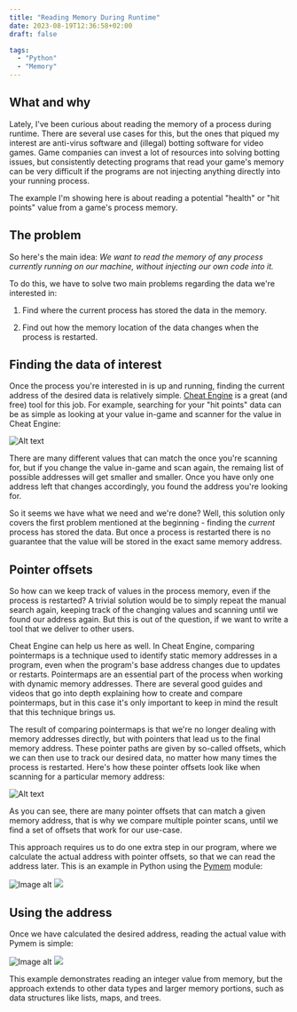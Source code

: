 ```yaml
---
title: "Reading Memory During Runtime"
date: 2023-08-19T12:36:58+02:00
draft: false

tags:
  - "Python"
  - "Memory"
---
```


## What and why

Lately, I've been curious about reading the memory of a process during runtime. There are several use cases for this, but the ones that piqued my interest are anti-virus software and (illegal) botting software for video games. Game companies can invest a lot of resources into solving botting issues, but consistently detecting programs that read your game's memory can be very difficult if the programs are not injecting anything directly into your running process.

The example I'm showing here is about reading a potential "health" or "hit points" value from a game's process memory.

## The problem

So here's the main idea: *We want to read the memory of any process currently running on our machine, without injecting our own code into it.* 

To do this, we have to solve two main problems regarding the data we're interested in:

1. Find where the current process has stored the data in the memory.

2. Find out how the memory location of the data changes when the process is restarted.

## Finding the data of interest

Once the process you're interested in is up and running, finding the current address of the desired data is relatively simple. [Cheat Engine](https://www.cheatengine.org/) is a great (and free) tool for this job. For example, searching for your "hit points" data can be as simple as looking at your value in-game and scanner for the value in Cheat Engine:

![Alt text](/cheat-engine-scan.png)

There are many different values that can match the once you're scanning for, but if you change the value in-game and scan again, the remaing list of possible addresses will get smaller and smaller. Once you have only one address left that changes accordingly, you found the address you're looking for.

So it seems we have what we need and we're done? Well, this solution only covers the first problem mentioned at the beginning - finding the *current* process has stored the data. But once a process is restarted there is no guarantee that the value will be stored in the exact same memory address. 

## Pointer offsets

So how can we keep track of values in the process memory, even if the process is restarted? A trivial solution would be to simply repeat the manual search again, keeping track of the changing values and scanning until we found our address again. But this is out of the question, if we want to write a tool that we deliver to other users. 

Cheat Engine can help us here as well. In Cheat Engine, comparing pointermaps is a technique used to identify static memory addresses in a program, even when the program's base address changes due to updates or restarts. Pointermaps are an essential part of the process when working with dynamic memory addresses. There are several good guides and videos that go into depth explaining how to create and compare pointermaps, but in this case it's only important to keep in mind the result that this technique brings us.

The result of comparing pointermaps is that we're no longer dealing with memory addresses directly, but with pointers that lead us to the final memory address. These pointer paths are given by so-called offsets, which we can then use to track our desired data, no matter how many times the process is restarted. Here's how these pointer offsets look like when scanning for a particular memory address:

![Alt text](/pointer-scan.png)

As you can see, there are many pointer offsets that can match a given memory address, that is why we compare multiple pointer scans, until we find a set of offsets that work for our use-case.

This approach requires us to do one extra step in our program, where we calculate the actual address with pointer offsets, so that we can read the address later. This is an example in Python using the [Pymem](https://github.com/srounet/Pymem) module:

![Image alt](/calculate-address.png)
<img src="/calculate-address.png"/>


## Using the address

Once we have calculated the desired address, reading the actual value with Pymem is simple:

![Image alt](/read-memory.png)
<img src="/read-memory.png"/>

This example demonstrates reading an integer value from memory, but the approach extends to other data types and larger memory portions, such as data structures like lists, maps, and trees.